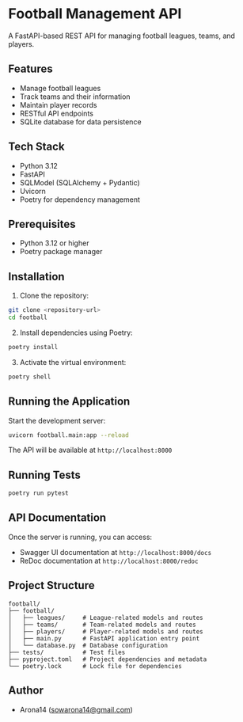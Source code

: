 # Football Management API

A FastAPI-based REST API for managing football leagues, teams, and players.

## Features

- Manage football leagues
- Track teams and their information
- Maintain player records
- RESTful API endpoints
- SQLite database for data persistence

## Tech Stack

- Python 3.12
- FastAPI
- SQLModel (SQLAlchemy + Pydantic)
- Uvicorn
- Poetry for dependency management

## Prerequisites

- Python 3.12 or higher
- Poetry package manager

## Installation

1. Clone the repository:
```bash
git clone <repository-url>
cd football
```

2. Install dependencies using Poetry:
```bash
poetry install
```

3. Activate the virtual environment:
```bash
poetry shell
```

## Running the Application

Start the development server:
```bash
uvicorn football.main:app --reload
```

The API will be available at `http://localhost:8000`

## Running Tests

```bash
poetry run pytest
```
## API Documentation

Once the server is running, you can access:
- Swagger UI documentation at `http://localhost:8000/docs`
- ReDoc documentation at `http://localhost:8000/redoc`

## Project Structure

```
football/
├── football/
│   ├── leagues/     # League-related models and routes
│   ├── teams/       # Team-related models and routes
│   ├── players/     # Player-related models and routes
│   ├── main.py      # FastAPI application entry point
│   └── database.py  # Database configuration
├── tests/           # Test files
├── pyproject.toml   # Project dependencies and metadata
└── poetry.lock      # Lock file for dependencies
```

## Author

- Arona14 (sowarona14@gmail.com)

